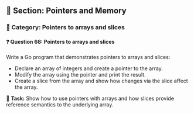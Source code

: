 ## 📘 Section: Pointers and Memory  
### 🔹 Category: Pointers to arrays and slices  
#### ❓ Question 68: Pointers to arrays and slices

Write a Go program that demonstrates pointers to arrays and slices:

- Declare an array of integers and create a pointer to the array.
- Modify the array using the pointer and print the result.
- Create a slice from the array and show how changes via the slice affect the array.

🔧 **Task:** Show how to use pointers with arrays and how slices provide reference semantics to the underlying array.

